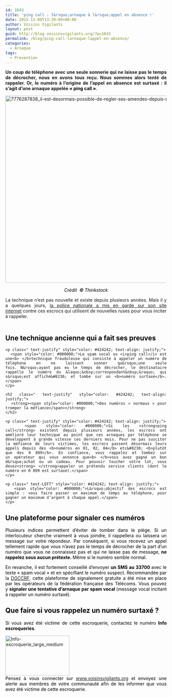 ```yaml
---
id: 1643
title: 'ping call : l&rsquo;arnaque à l&rsquo;appel en absence !'
date: 2015-11-09T13:39:09+00:00
author: Voisins Vigilants
layout: post
guid: http://blog.voisinsvigilants.org/?p=1643
permalink: /blog/ping-call-larnaque-lappel-en-absence/
categories:
  - Arnaque
tags:
  - Prevention
---
```

<div class="wiki">
  <p class="first" style="text-align: justify;">
    <strong>Un coup de téléphone avec une seule sonnerie qui ne laisse pas le temps de décrocher, nous en avons tous reçu. Nous sommes alors tenté de rappeler. Or, <strong>le numéro à l&rsquo;origine de l&rsquo;appel en absence est surtaxé : i</strong>l s&rsquo;agit d&rsquo;une arnaque appelée <span style="color: #000000;">« ping call »</span><span style="color: #424242;">.</span></strong>
  </p>
  
  <p class="first" style="text-align: justify;">
    <a href="http://blog.voisinsvigilants.org/securite/wp-content/uploads/sites/6/2015/11/7776287838_il-est-desormais-possible-de-regler-ses-amendes-depuis-son-smartphone.jpg"><img class="aligncenter  wp-image-842" src="http://blog.voisinsvigilants.org/securite/wp-content/uploads/sites/6/2015/11/7776287838_il-est-desormais-possible-de-regler-ses-amendes-depuis-son-smartphone.jpg" alt="7776287838_il-est-desormais-possible-de-regler-ses-amendes-depuis-son-smartphone" width="878" height="585" /></a>
  </p>
  
  <p style="color: black; text-align: center;">
    <em>Crédit  <b style="color: #252525;">© </b>Thinkstock</em>
  </p>
  
  <div class="figcaption-info" style="text-align: justify;">
    La technique n&rsquo;est pas nouvelle et existe depuis plusieurs années. Mais il y a quelques jours, <a href="http://www.police-nationale.interieur.gouv.fr/Actualites/Dossiers/Cybercrime/Arnaque-a-l-appel-en-absence">la police nationale a mis en garde sur son site internet</a> contre ces escrocs qui utilisent de nouvelles ruses pour vous inciter à rappeler.
  </div>
  
  <div class="figcaption-info" style="text-align: justify;">
    <span style="color: #ffffff;">Voisins Vigilants</span>
  </div>
  
  <div class="figcaption-info" style="text-align: justify;">
    <h2 class="first">
      <strong><span style="color: #000000;">Une technique ancienne qui a fait ses preuves</span></strong>
    </h2>
    
    <p class=" text-justify" style="color: #424242; text-align: justify;">
      <span style="color: #000000;">Le spam vocal ou <i>ping call</i> est une<b> </b>technique frauduleuse qui consiste à appeler un numéro de téléphone en ne laissant sonner qu&rsquo;une seule fois. N&rsquo;ayant pas eu le temps de décrocher, le destinataire rappelle le numéro du &laquo;&nbsp;correspondant&nbsp;&raquo; qui s&rsquo;est affiché&#8230; et tombe sur un <b>numéro surtaxé</b>.</span>
    </p>
    
    <h2 class=" text-justify" style="color: #424242; text-align: justify;">
      <strong><span style="color: #000000;">Des numéros « normaux » pour tromper la méfiance</span></strong>
    </h2>
    
    <p class=" text-justify" style="color: #424242; text-align: justify;">
      <span style="color: #000000;">Si les <strong>ping call</strong> existent depuis plusieurs années, les escrocs ont amélioré leur technique au point que ces arnaques par téléphone se développent à grande vitesse ces derniers mois. Pour ne pas susciter la méfiance de leurs victimes, les escrocs passent désormais leurs appels depuis des <b>numéros en 01, 02, 04</b> etc&#8230; <b>plutôt que des 0 899</b>. En confiance, vous rappelez et tombez sur un opérateur qui vous annonce que<b> </b>vous avez gagné un bon d&rsquo;achat ou un cadeau. Pour pouvoir toucher votre lot, vous devez<strong> </strong>appeler un prétendu service clients (dont le numéro en 0 899 est surtaxé).</span>
    </p>
    
    <p class=" text-LEFT" style="color: #424242; text-align: justify;">
      <span style="color: #000000;">L&rsquo;objectif des escrocs est simple : vous faire passer un maximum de temps au téléphone, pour gagner un maximum d’argent à chaque appel.</span>
    </p>
  </div>
  
  <h2 style="color: black; text-align: justify;">
    <strong>Une plateforme pour signaler ces numéros</strong>
  </h2>
  
  <p style="color: black; text-align: justify;">
    Plusieurs indices permettent d&rsquo;éviter de tomber dans le piège. Si un interlocuteur cherche vraiment à vous joindre, il rappellera ou laissera un message sur votre répondeur<em>.</em> Par conséquent, si vous recevez un appel tellement rapide que vous n&rsquo;avez pas le temps de décrocher de la part d&rsquo;un numéro que vous ne connaissez pas et qui ne laisse pas de message,<strong style="font-style: inherit;"> ne rappelez sous aucun prétexte. </strong>Même si le numéro semble normal.
  </p>
  
  <p style="color: black; text-align: justify;">
    En revanche, il est fortement conseillé d&rsquo;envoyer<b> un SMS au 33700 </b>avec le texte &laquo;&nbsp;spam vocal&nbsp;&raquo; et en spécifiant le numéro suspect. <span style="color: #424242;"><span style="color: #000000;">Recommandée par la</span> </span><a href="http://www.economie.gouv.fr/sms-frauduleux-dgccrf-appelle-a-vigilance" target="_blank">DGCCRF</a><span style="color: #424242;">,<span style="color: #000000;"> cette plateforme de signalement gratuite a été mise en place par les opérateurs de la fédération française des Télécoms. Vous pouvez y <strong>signaler une tentative d&rsquo;arnaque par spam vocal</strong></span></span><b style="color: #424242;"> </b>(message vocal incitant à rappeler un numéro surtaxé).
  </p>
  
  <h2 style="color: #355689; text-align: justify;">
    <strong><span style="color: #000000;">Que faire si vous rappelez un numéro surtaxé ?</span></strong>
  </h2>
  
  <p style="color: #424242; text-align: justify;">
    <span style="color: #000000;">Si vous avez été victime de cette escroquerie, contactez le numéro <strong>Info escroqueries</strong>. </span>
  </p>
</div>

<div class="clear" style="text-align: justify;">
  <a href="http://blog.voisinsvigilants.org/securite/wp-content/uploads/sites/6/2015/11/Info-escroquerie_large_medium.jpg"><img class="aligncenter size-full wp-image-838" src="http://blog.voisinsvigilants.org/securite/wp-content/uploads/sites/6/2015/11/Info-escroquerie_large_medium.jpg" alt="Info-escroquerie_large_medium" width="200" height="125" /></a>
</div>

<div class="clear" style="text-align: justify;">
  <span style="color: #000000;">Pensez à vous connecter sur </span><a href="http://www.voisinsvigilants.org">www.voisinsvigilants.org</a><span style="color: #000000;"> et envoyez une alerte aux membres de votre communauté afin de les informer que vous avez été victime de cette escroquerie.</span>
</div>
